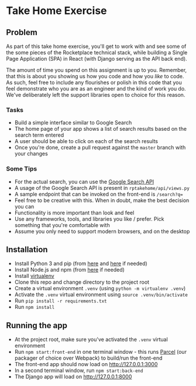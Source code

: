 # Take Home Exercise

## Problem
As part of this take home exercise, you'll get to work with and see some of the some pieces of the Rocketplace technical stack, while building a Single Page Application (SPA) in React (with Django serving as the API back end).

The amount of time you spend on this assignment is up to you.  Remember, that this is about you showing us how you code and how you *like* to code.  As such, feel free to include any flourishes or polish in this code that you feel demonstrate who you are as an engineer and the kind of work you do.   We've deliberately left the support libraries open to choice for this reason.  

### Tasks
- Build a simple interface similar to Google Search
- The home page of your app shows a list of search results based on the search term entered
- A user should be able to click on each of the search results
- Once you're done, create a pull request against the `master` branch with your changes

### Some Tips
- For the actual search, you can use the [Google Search API](https://developers.google.com/custom-search/v1/using_rest)
- A usage of the Google Search API is present in `rptakehome/api/views.py`
- A sample endpoint that can be invoked on the front-end is `/search?q=`
- Feel free to be creative with this. When in doubt, make the best decision you can
- Functionality is more important than look and feel
- Use any frameworks, tools, and libraries you like / prefer. Pick something that you're comfortable with
- Assume you only need to support modern browsers, and on the desktop

## Installation

- Install Python 3 and pip (from [here](https://www.python.org/downloads/) and [here](https://pip.pypa.io/en/stable/installing/) if needed)
- Install Node.js and npm (from [here](https://nodejs.org/en/download/) if needed)
- Install [virtualenv](https://virtualenv.pypa.io/en/stable/installation/)
- Clone this repo and change directory to the project root
- Create a virtual environment `.venv` (using `python -m virtualenv .venv`)
- Activate the `.venv` virtual environment using `source .venv/bin/activate`
- Run `pip install -r requirements.txt`
- Run `npm install`

## Running the app

- At the project root, make sure you've activated the `.venv` virtual environment
- Run `npm start:front-end` in one terminal window - this runs [Parcel](https://parceljs.org/) (our packager of choice over Webpack) to build/run the front-end
- The front-end app should now load on http://127.0.0.1:3000
- In a second terminal window, run `npm start:back-end` 
- The Django app will load on http://127.0.0.1:8000 

